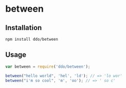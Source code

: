 between
=======

## Installation

``npm install ddo/between``

## Usage

```js
var between = require('ddo/between');

between("hello world", 'hel', 'ld'); // => 'lo wor'
between("i'm so cool", 'm', 'oo'); // => ' so c'
```